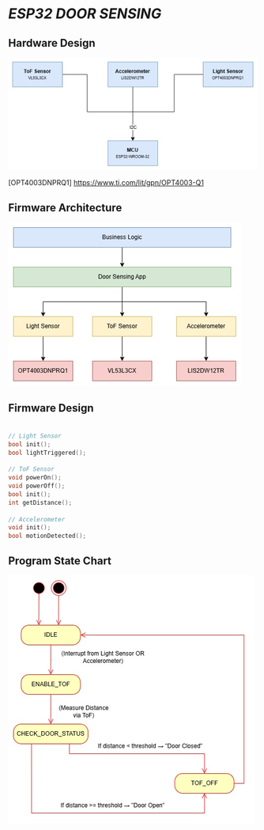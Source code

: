 # _ESP32 DOOR SENSING_

## Hardware Design

![alt text](ESP32-door-sensing-Hardware-Design.jpg)

[OPT4003DNPRQ1] https://www.ti.com/lit/gpn/OPT4003-Q1

## Firmware Architecture

![alt text](ESP32-door-sensing-Firmware-Architecture.jpg)

## Firmware Design

```C++

// Light Sensor
bool init();
bool lightTriggered();

// ToF Sensor
void powerOn();
void powerOff();
bool init();
int getDistance();

// Accelerometer
void init();
bool motionDetected();

```

## Program State Chart

![alt text](ESP32-door-sensing-State-Chart.jpg)
